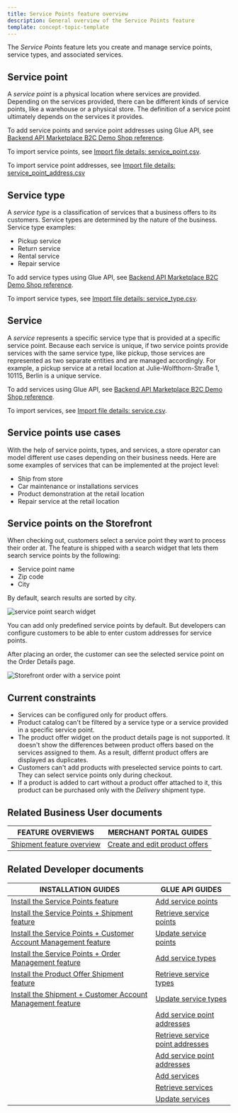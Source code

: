 ```yaml
---
title: Service Points feature overview
description: General overview of the Service Points feature
template: concept-topic-template
---
```


The *Service Points* feature lets you create and manage service points, service types, and associated services.

## Service point

A *service point* is a physical location where services are provided. Depending on the services provided, there can be different kinds of service points, like a warehouse or a physical store. The definition of a service point ultimately depends on the services it provides.

To add service points and service point addresses using Glue API, see [Backend API Marketplace B2C Demo Shop reference](/docs/scos/dev/glue-api-guides/{{page.version}}/backend-glue-infrastructure/backend-api-marketplace-b2c-demo-shop-reference.html).

To import service points, see [Import file details: service_point.csv](/docs/pbc/all/service-point-management/{{page.version}}/unified-commerce/import-and-export-data/import-file-details-service-point.csv.html).

To import service point addresses, see [Import file details: service_point_address.csv](/docs/pbc/all/service-point-management/{{page.version}}/unified-commerce/import-and-export-data/import-file-details-service-point-address.csv.html)

## Service type

A *service type* is a classification of services that a business offers to its customers. Service types are determined by the nature of the business. Service type examples:
* Pickup service
* Return service
* Rental service
* Repair service

To add service types using Glue API, see [Backend API Marketplace B2C Demo Shop reference](/docs/scos/dev/glue-api-guides/{{page.version}}/backend-glue-infrastructure/backend-api-marketplace-b2c-demo-shop-reference.html).

To import service types, see [Import file details: service_type.csv](/docs/pbc/all/service-point-management/{{page.version}}/unified-commerce/import-and-export-data/import-file-details-service-type.csv.html).


## Service

A *service* represents a specific service type that is provided at a specific service point. Because each service is unique, if two service points provide services with the same service type, like pickup, those services are represented as two separate entities and are managed accordingly. For example, a pickup service at a retail location at Julie-Wolfthorn-Straße 1, 10115, Berlin is a unique service.

To add services using Glue API, see [Backend API Marketplace B2C Demo Shop reference](/docs/scos/dev/glue-api-guides/{{page.version}}/backend-glue-infrastructure/backend-api-marketplace-b2c-demo-shop-reference.html).

To import services, see [Import file details: service.csv](/docs/pbc/all/service-point-management/{{page.version}}/unified-commerce/import-and-export-data/import-file-details-service.csv.html).


## Service points use cases


With the help of service points, types, and services, a store operator can model different use cases depending on their business needs. Here are some examples of services that can be implemented at the project level:
* Ship from store
* Car maintenance or installations services
* Product demonstration at the retail location
* Repair service at the retail location


## Service points on the Storefront

When checking out, customers select a service point they want to process their order at. The feature is shipped with a search widget that lets them search service points by the following:
* Service point name
* Zip code
* City

By default, search results are sorted by city.

![service point search widget](https://spryker.s3.eu-central-1.amazonaws.com/docs/pbc/all/service-point-management/unified-commerce/service-points-feature-overview.md/service-point-search.png)

You can add only predefined service points by default. But developers can configure customers to be able to enter custom addresses for service points.

After placing an order, the customer can see the selected service point on the Order Details page.

![Storefront order with a service point](https://spryker.s3.eu-central-1.amazonaws.com/docs/pbc/all/service-point-management/unified-commerce/service-points-feature-overview.md/storefront-order-service-point.png)


## Current constraints

* Services can be configured only for product offers.
* Product catalog can't be filtered by a service type or a service provided in a specific service point.
* The product offer widget on the product details page is not supported. It doesn't show the differences between product offers based on the services assigned to them. As a result, differnt product offers are displayed as duplicates.
* Customers can't add products with preselected service points to cart. They can select service points only during checkout.
* If a product is added to cart without a product offer attached to it, this product can be purchased only with the *Delivery* shipment type.


## Related Business User documents

| FEATURE OVERVIEWS | MERCHANT PORTAL GUIDES |
| - | - |
| [Shipment feature overview](/docs/pbc/all/carrier-management/{{page.version}}/base-shop/shipment-feature-overview.html) | [Create and edit product offers](/docs/pbc/all/offer-management/{{page.version}}/unified-commerce/unified-commerce-create-and-edit-product-offers.html) |



## Related Developer documents

| INSTALLATION GUIDES | GLUE API GUIDES   |
| - | - |
| [Install the Service Points feature](/docs/pbc/all/service-point-management/{{page.version}}/unified-commerce/install-features/install-the-service-points-feature.html) | [Add service points](/docs/pbc/all/service-point-management/{{page.version}}/unified-commerce/manage-using-glue-api/manage-service-points/glue-api-add-service-points.html) |
| [Install the Service Points + Shipment feature](/docs/pbc/all/service-point-management/{{page.version}}/unified-commerce/install-features/install-the-service-points-shipment-feature.html) |  [Retrieve service points](/docs/pbc/all/service-point-management/{{page.version}}/unified-commerce/manage-using-glue-api/manage-service-points/glue-api-retrieve-service-points.html)  |
| [Install the Service Points + Customer Account Management feature](/docs/pbc/all/service-point-management/{{page.version}}/unified-commerce/install-features/install-the-service-points-customer-account-management-feature.html) | [Update service points](/docs/pbc/all/service-point-management/{{page.version}}/unified-commerce/manage-using-glue-api/manage-service-points/glue-api-update-service-points.html) |
| [Install the Service Points + Order Management feature](/docs/pbc/all/service-point-management/{{page.version}}/unified-commerce/install-features/install-the-service-points-order-management-feature.html) | [Add service types](/docs/pbc/all/service-point-management/{{page.version}}/unified-commerce/manage-using-glue-api/manage-service-types/glue-api-add-service-types.html) |
| [Install the Product Offer Shipment feature](/docs/pbc/all/offer-management/{{page.version}}/marketplace/install-and-upgrade/install-features/install-the-product-offer-shipment-feature.html) | [Retrieve service types](/docs/pbc/all/service-point-management/{{page.version}}/unified-commerce/manage-using-glue-api/manage-service-types/glue-api-retrieve-service-types.html) |
| [Install the Shipment + Customer Account Management feature](/docs/pbc/all/carrier-management/{{page.version}}/base-shop/install-and-upgrade/install-features/install-the-shipment-customer-account-management-feature.html) | [Update service types](/docs/pbc/all/service-point-management/{{page.version}}/unified-commerce/manage-using-glue-api/manage-service-types/glue-api-update-service-types.html) |
| |  [Add service point addresses](/docs/pbc/all/service-point-management/{{page.version}}/unified-commerce/manage-using-glue-api/manage-service-point-addresses/glue-api-add-service-point-addresses.html) |
| |  [Retrieve service point addresses](/docs/pbc/all/service-point-management/{{page.version}}/unified-commerce/manage-using-glue-api/manage-service-point-addresses/glue-api-retrieve-service-point-addresses.html) |
| |  [Add service point addresses](/docs/pbc/all/service-point-management/{{page.version}}/unified-commerce/manage-using-glue-api/manage-service-point-addresses/glue-api-update-service-point-addresses.html) |
| | [Add services](/docs/pbc/all/service-point-management/{{page.version}}/unified-commerce/manage-using-glue-api/manage-services/glue-api-add-services.html) |
| |  [Retrieve services](/docs/pbc/all/service-point-management/{{page.version}}/unified-commerce/manage-using-glue-api/manage-services/glue-api-retrieve-services.html) |
| | [Update services](/docs/pbc/all/service-point-management/{{page.version}}/unified-commerce/manage-using-glue-api/manage-services/glue-api-update-services.html) |

